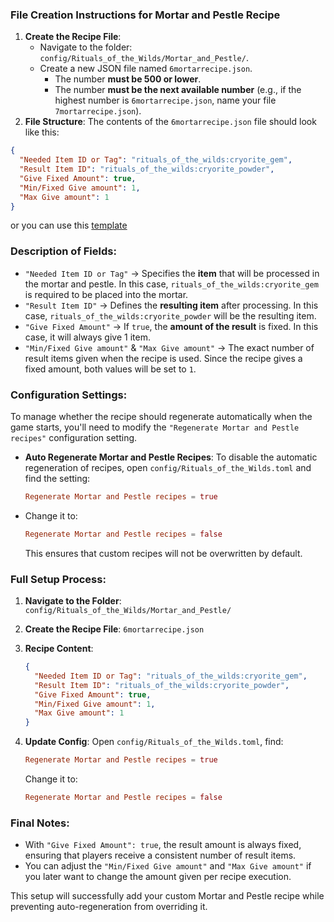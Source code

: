 ### File Creation Instructions for Mortar and Pestle Recipe

1. **Create the Recipe File**:
   - Navigate to the folder: `config/Rituals_of_the_Wilds/Mortar_and_Pestle/`.
   - Create a new JSON file named `6mortarrecipe.json`.
        - The number **must be 500 or lower**.  
        - The number **must be the next available number** (e.g., if the highest number is `6mortarrecipe.json`, name your file `7mortarrecipe.json`).  
2. **File Structure**:
   The contents of the `6mortarrecipe.json` file should look like this:

```json
{
  "Needed Item ID or Tag": "rituals_of_the_wilds:cryorite_gem",
  "Result Item ID": "rituals_of_the_wilds:cryorite_powder",
  "Give Fixed Amount": true,
  "Min/Fixed Give amount": 1,
  "Max Give amount": 1
}
```
or you can use this [template](../config/Rituals_of_the_wilds/Mortar_and_Pestle/1mortarrecipe.json)

### Description of Fields:
- `"Needed Item ID or Tag"` → Specifies the **item** that will be processed in the mortar and pestle. In this case, `rituals_of_the_wilds:cryorite_gem` is required to be placed into the mortar.
- `"Result Item ID"` → Defines the **resulting item** after processing. In this case, `rituals_of_the_wilds:cryorite_powder` will be the resulting item.
- `"Give Fixed Amount"` → If `true`, the **amount of the result** is fixed. In this case, it will always give 1 item.
- `"Min/Fixed Give amount"` & `"Max Give amount"` → The exact number of result items given when the recipe is used. Since the recipe gives a fixed amount, both values will be set to `1`.

### Configuration Settings:

To manage whether the recipe should regenerate automatically when the game starts, you'll need to modify the `"Regenerate Mortar and Pestle recipes"` configuration setting.

- **Auto Regenerate Mortar and Pestle Recipes**: To disable the automatic regeneration of recipes, open `config/Rituals_of_the_Wilds.toml` and find the setting:
  ```toml
  Regenerate Mortar and Pestle recipes = true
  ```
- Change it to:
  ```toml
  Regenerate Mortar and Pestle recipes = false
  ```
  This ensures that custom recipes will not be overwritten by default.

### Full Setup Process:

1. **Navigate to the Folder**: `config/Rituals_of_the_Wilds/Mortar_and_Pestle/`
2. **Create the Recipe File**: `6mortarrecipe.json`
3. **Recipe Content**:
   ```json
   {
     "Needed Item ID or Tag": "rituals_of_the_wilds:cryorite_gem",
     "Result Item ID": "rituals_of_the_wilds:cryorite_powder",
     "Give Fixed Amount": true,
     "Min/Fixed Give amount": 1,
     "Max Give amount": 1
   }
   ```

4. **Update Config**:
   Open `config/Rituals_of_the_Wilds.toml`, find:
   ```toml
   Regenerate Mortar and Pestle recipes = true
   ```
   Change it to:
   ```toml
   Regenerate Mortar and Pestle recipes = false
   ```

### Final Notes:
- With `"Give Fixed Amount": true`, the result amount is always fixed, ensuring that players receive a consistent number of result items.
- You can adjust the `"Min/Fixed Give amount"` and `"Max Give amount"` if you later want to change the amount given per recipe execution.

This setup will successfully add your custom Mortar and Pestle recipe while preventing auto-regeneration from overriding it.
